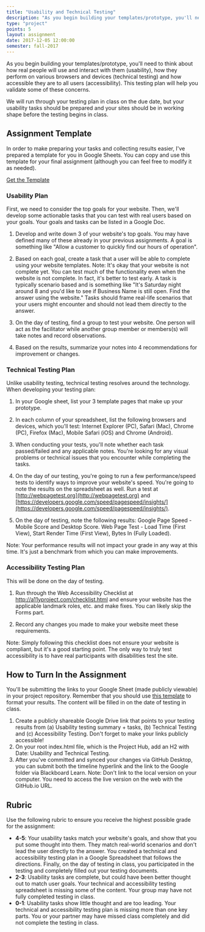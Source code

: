```yaml
---
title: "Usability and Technical Testing"
description: "As you begin building your templates/prototype, you'll need to think about how real people will use and interact with them. "
type: "project"
points: 5
layout: assignment
date: 2017-12-05 12:00:00
semester: fall-2017
---
```


As you begin building your templates/prototype, you'll need to think about how real people will use and interact with them (usability), how they perform on  various browsers and devices (technical testing) and how accessible they are to all users (accessibility).  This testing plan will help you validate some of these concerns.

We will run through your testing plan in class on the due date, but your usability tasks should be prepared and your sites should be in working shape before the testing begins in class.

## Assignment Template

In order to make preparing your tasks and collecting results easier, I've prepared a template for you in Google Sheets.  You can copy and use this template for your final assignment (although you can feel free to modify it as needed).

<a class="button small" href="https://docs.google.com/a/kent.edu/spreadsheets/d/1cj8GdaVCttFxcbRQqckyU3X1SF-XetH4U9EHWElagiA/edit?usp=sharing">Get the Template</a>

### Usability Plan

First, we need to consider the top goals for your website.  Then, we'll develop some actionable tasks that you can test with real users based on your goals.  Your goals and tasks can be listed in a Google Doc.

1.  Develop and write down 3 of your website's top goals.  You may have defined many of these already in your previous assignments.  A goal is something like "Allow a customer to quickly find our hours of operation".

2.  Based on each goal, create a task that a user will be able to complete using your website templates.  Note:  It's okay that your website is not complete yet.  You can test much of the functionality even when the website is not complete.  In fact, it's better to test early.  A task is typically scenario based and is something like "It's Saturday night around 8 and you'd like to see if Business Name is still open.  Find the answer using the website."  Tasks should frame real-life scenarios that your users might encounter and should not lead them directly to the answer.

3.  On the day of testing, find a group to test your website.  One person will act as the facilitator while another group member or members(s) will take notes and record observations.

4.  Based on the results, summarize your notes into 4 recommendations for improvement or changes.


### Technical Testing Plan

Unlike usability testing, technical testing resolves around the technology.  When developing your testing plan:

1.  In your Google sheet, list your 3 template pages that make up your prototype.

2.  In each column of your spreadsheet, list the following browsers and devices, which you'll test:  Internet Explorer (PC), Safari (Mac), Chrome (PC), Firefox (Mac), Mobile Safari (iOS) and Chrome (Android).

3.  When conducting your tests, you'll note whether each task passed/failed and any applicable notes.  You're looking for any visual problems or technical issues that you encounter while completing the tasks.

4.  On the day of our testing, you're going to run a few performance/speed tests to identify ways to improve your website's speed.  You're going to note the results on the spreadsheet as well.  Run a test at [http://webpagetest.org](http://webpagetest.org) and [https://developers.google.com/speed/pagespeed/insights/](https://developers.google.com/speed/pagespeed/insights/).

5.  On the day of testing, note the following results:  Google Page Speed - Mobile Score and Desktop Score.  Web Page Test - Load Time (First View), Start Render Time (First View), Bytes In (Fully Loaded).

Note:  Your performance results will not impact your grade in any way at this time.  It's just a benchmark from which you can make improvements.


### Accessibility Testing Plan

This will be done on the day of testing.  

1.  Run through the Web Accessibility Checklist at http://a11yproject.com/checklist.html and ensure your website has the applicable landmark roles, etc. and make fixes.  You can likely skip the Forms part.

2.  Record any changes you made to make your website meet these requirements.

Note:  Simply following this checklist does not ensure your website is compliant, but it's a good starting point.  The only way to truly test accessibility is to have real participants with disabilities test the site.


## How to Turn In the Assignment

You'll be submitting the links to your Google Sheet (made publicly viewable) in your project repository.  Remember that you should use <a href="https://docs.google.com/a/kent.edu/spreadsheets/d/1cj8GdaVCttFxcbRQqckyU3X1SF-XetH4U9EHWElagiA/edit?usp=sharing">this template</a> to format your results.  The content will be filled in on the date of testing in class.

1.  Create a publicly shareable Google Drive link that points to your testing results from (a) Usability testing summary + tasks, (b) Technical Testing and (c) Accessibility Testing.  Don't forget to make your links publicly accessible!
2.  On your root index.html file, which is the Project Hub, add an H2 with Date: Usability and Technical Testing.
3.  After you've committed and synced your changes via GitHub Desktop, you can submit both the timeline hyperlink and the link to the Google folder via Blackboard Learn.  Note: Don't link to the local version on your computer.  You need to access the live version on the web with the GitHub.io URL.

## Rubric

Use the following rubric to ensure you receive the highest possible grade for the assignment:

* **4-5**: Your usability tasks match your website's goals, and show that you put some thought into them.  They match real-world scenarios and don't lead the user directly to the answer.  You created a technical and accessibility testing plan in a Google Spreadsheet that follows the directions.  Finally, on the day of testing in class, you participated in the testing and completely filled out your testing documents.
* **2-3**: Usability tasks are complete, but could have been better thought out to match user goals.  Your technical and accessibility testing spreadsheet is missing some of the content.  Your group may have not fully completed testing in class.
* **0-1**: Usability tasks show little thought and are too leading.  Your technical and accessibility testing plan is missing more than one key parts.  You or your partner may have missed class completely and did not complete the testing in class.   
